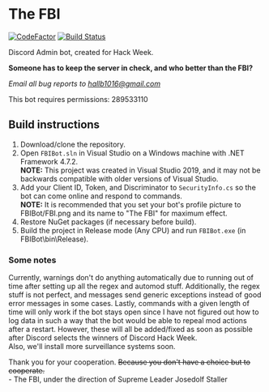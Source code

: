 # The FBI

[![CodeFactor](https://www.codefactor.io/repository/github/josedolf-staller/fbibot/badge)](https://www.codefactor.io/repository/github/josedolf-staller/fbibot)
[![Build Status](https://hallb1016.visualstudio.com/FBIBot/_apis/build/status/josedolf-staller.FBIBot?branchName=master)](https://hallb1016.visualstudio.com/FBIBot/_build/latest?definitionId=2&branchName=master)

Discord Admin bot, created for Hack Week.

**Someone has to keep the server in check, and who better than the FBI?**

*Email all bug reports to hallb1016@gmail.com*

This bot requires permissions: 289533110

## Build instructions

1. Download/clone the repository.
2. Open `FBIBot.sln` in Visual Studio on a Windows machine with .NET Framework 4.7.2.  
**NOTE:** This project was created in Visual Studio 2019, and it may not be backwards compatible with older versions of Visual Studio.
3. Add your Client ID, Token, and Discriminator to `SecurityInfo.cs` so the bot can come online and respond to commands.  
**NOTE:** It is recommended that you set your bot's profile picture to FBIBot/FBI.png and its name to "The FBI" for maximum effect.
4. Restore NuGet packages (if necessary before build).
5. Build the project in Release mode (Any CPU) and run `FBIBot.exe` (in FBIBot\bin\Release).

### Some notes

Currently, warnings don't do anything automatically due to running out of time after setting up all the regex and automod stuff. Additionally, the regex stuff is not perfect, and messages send generic exceptions instead of good error messages in some cases. Lastly, commands with a given length of time will only work if the bot stays open since I have not figured out how to log data in such a way that the bot would be able to repeal mod actions after a restart. However, these will all be added/fixed as soon as possible after Discord selects the winners of Discord Hack Week.  
Also, we'll install more surveillance systems soon.

Thank you for your cooperation. ~~Because you don't have a choice but to cooperate.~~  
\- The FBI, under the direction of Supreme Leader Josedolf Staller

